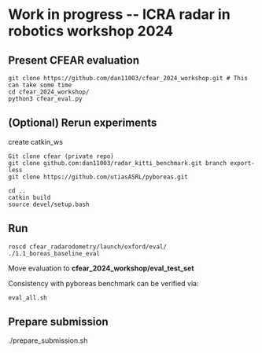 # Work in progress -- ICRA radar in robotics workshop 2024
## Present CFEAR evaluation

```
git clone https://github.com/dan11003/cfear_2024_workshop.git # This can take some time
cd cfear_2024_workshop/
python3 cfear_eval.py
```

## (Optional) Rerun experiments

create catkin_ws
```
Git clone cfear (private repo)
git clone github.com:dan11003/radar_kitti_benchmark.git branch export-less
git clone https://github.com/utiasASRL/pyboreas.git

cd ..
catkin build
source devel/setup.bash
```

## Run
```
roscd cfear_radarodometry/launch/oxford/eval/
./1.1_boreas_baseline_eval 
```
Move evaluation to **cfear_2024_workshop/eval_test_set**

Consistency with pyboreas benchmark can be verified via:
```
eval_all.sh
```

## Prepare submission
./prepare_submission.sh


